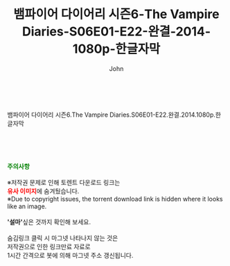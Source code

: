 ﻿---
layout: post
title:  "뱀파이어 다이어리 시즌6-The Vampire Diaries-S06E01-E22-완결-2014-1080p-한글자막"
author: John
categories: [ 드라마 ]
tags: [  ]
image:  
description: "뱀파이어 다이어리 시즌6-The Vampire Diaries-S06E01-E22-완결-2014-1080p-한글자막 torrent 정보 공유"
toc: true
toc_sticky: true
---

<br>
<div class="view-img">
<img alt="" class="img-tag" content="https://torrentmobile59.com/data/file/drama/2041236359_p490FWyJ_8ddd4f5015d77b7356e4f3d2af8573cb0c52624d.jpg" itemprop="image" src="https://torrentmobile59.com/data/file/drama/2041236359_p490FWyJ_8ddd4f5015d77b7356e4f3d2af8573cb0c52624d.jpg"/></div><div class="view-content" itemprop="description">
<p>뱀파이어 다이어리 시즌6.The Vampire Diaries.S06E01-E22.완결.2014.1080p.한글자막<br/></p> </div>
    
<br><br><br>
<p data-ke-size="size16"><b><span style="color: green;">주의사항</span></b><br /><br />※저작권 문제로 인해 토렌트 다운로드 링크는<br /><b><span style="color: red;">유사 이미지</span></b>에 숨겨뒀습니다.<br />※Due to copyright issues, the torrent download link is hidden where it looks like an image.<br /><br /><b>'설마'</b>싶은 것까지 확인해 보세요.<br /><br />숨김링크 클릭 시 마그넷 나타나지 않는 것은<br />저작권으로 인한 링크만료 자료로<br />1시간 간격으로 봇에 의해 마그넷 주소 갱신됩니다.</p>
